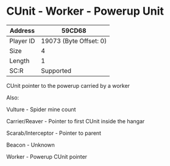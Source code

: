 #  CUnit - Worker - Powerup Unit
Address   | 59CD68
----------|-------------
Player ID | 19073 (Byte Offset: 0)
Size 	  | 4
Length 	  | 1
SC:R      | Supported

CUnit pointer to the powerup carried by a worker

Also:
Vulture - Spider mine count
Carrier/Reaver - Pointer to first CUnit inside the hangar
Scarab/Interceptor - Pointer to parent
Beacon - Unknown
Worker - Powerup CUnit pointer
